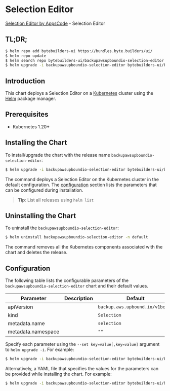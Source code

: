 # Selection Editor

[Selection Editor by AppsCode](https://byte.builders) - Selection Editor

## TL;DR;

```bash
$ helm repo add bytebuilders-ui https://bundles.byte.builders/ui/
$ helm repo update
$ helm search repo bytebuilders-ui/backupawsupboundio-selection-editor --version=v0.4.18
$ helm upgrade -i backupawsupboundio-selection-editor bytebuilders-ui/backupawsupboundio-selection-editor -n default --create-namespace --version=v0.4.18
```

## Introduction

This chart deploys a Selection Editor on a [Kubernetes](http://kubernetes.io) cluster using the [Helm](https://helm.sh) package manager.

## Prerequisites

- Kubernetes 1.20+

## Installing the Chart

To install/upgrade the chart with the release name `backupawsupboundio-selection-editor`:

```bash
$ helm upgrade -i backupawsupboundio-selection-editor bytebuilders-ui/backupawsupboundio-selection-editor -n default --create-namespace --version=v0.4.18
```

The command deploys a Selection Editor on the Kubernetes cluster in the default configuration. The [configuration](#configuration) section lists the parameters that can be configured during installation.

> **Tip**: List all releases using `helm list`

## Uninstalling the Chart

To uninstall the `backupawsupboundio-selection-editor`:

```bash
$ helm uninstall backupawsupboundio-selection-editor -n default
```

The command removes all the Kubernetes components associated with the chart and deletes the release.

## Configuration

The following table lists the configurable parameters of the `backupawsupboundio-selection-editor` chart and their default values.

|     Parameter      | Description |                  Default                   |
|--------------------|-------------|--------------------------------------------|
| apiVersion         |             | <code>backup.aws.upbound.io/v1beta1</code> |
| kind               |             | <code>Selection</code>                     |
| metadata.name      |             | <code>selection</code>                     |
| metadata.namespace |             | <code>""</code>                            |


Specify each parameter using the `--set key=value[,key=value]` argument to `helm upgrade -i`. For example:

```bash
$ helm upgrade -i backupawsupboundio-selection-editor bytebuilders-ui/backupawsupboundio-selection-editor -n default --create-namespace --version=v0.4.18 --set apiVersion=backup.aws.upbound.io/v1beta1
```

Alternatively, a YAML file that specifies the values for the parameters can be provided while
installing the chart. For example:

```bash
$ helm upgrade -i backupawsupboundio-selection-editor bytebuilders-ui/backupawsupboundio-selection-editor -n default --create-namespace --version=v0.4.18 --values values.yaml
```
